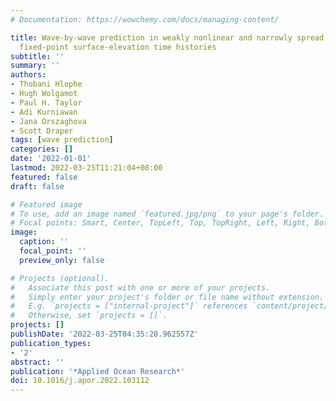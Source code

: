```yaml
---
# Documentation: https://wowchemy.com/docs/managing-content/

title: Wave-by-wave prediction in weakly nonlinear and narrowly spread seas using
  fixed-point surface-elevation time histories
subtitle: ''
summary: ''
authors:
- Thobani Hlophe
- Hugh Wolgamot
- Paul H. Taylor
- Adi Kurniawan
- Jana Orszaghova
- Scott Draper
tags: [wave prediction]
categories: []
date: '2022-01-01'
lastmod: 2022-03-25T11:21:04+08:00
featured: false
draft: false

# Featured image
# To use, add an image named `featured.jpg/png` to your page's folder.
# Focal points: Smart, Center, TopLeft, Top, TopRight, Left, Right, BottomLeft, Bottom, BottomRight.
image:
  caption: ''
  focal_point: ''
  preview_only: false

# Projects (optional).
#   Associate this post with one or more of your projects.
#   Simply enter your project's folder or file name without extension.
#   E.g. `projects = ["internal-project"]` references `content/project/deep-learning/index.md`.
#   Otherwise, set `projects = []`.
projects: []
publishDate: '2022-03-25T04:35:28.962557Z'
publication_types:
- '2'
abstract: ''
publication: '*Applied Ocean Research*'
doi: 10.1016/j.apor.2022.103112
---
```

